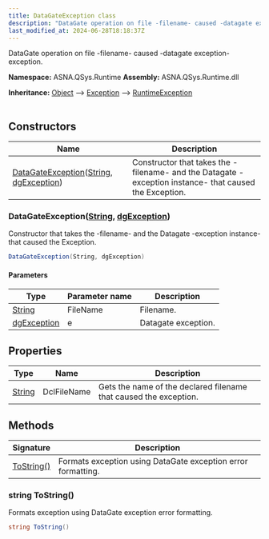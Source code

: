 ```yaml
---
title: DataGateException class
description: "DataGate operation on file -filename- caused -datagate exception- exception. "
last_modified_at: 2024-06-28T18:18:37Z
---
```


DataGate operation on file -filename- caused -datagate exception- exception.

**Namespace:** ASNA.QSys.Runtime
**Assembly:** ASNA.QSys.Runtime.dll

**Inheritance:** [Object](https://docs.microsoft.com/en-us/dotnet/api/system.object) --> [Exception](https://docs.microsoft.com/en-us/dotnet/api/system.exception) --> [RuntimeException](/reference/runtime/qsys-runtime/runtime-exception.html)
<br>
<br>

## Constructors

| Name | Description |
| --- | --- |
| [DataGateException](#datagateexceptionstring-dgexception)([String](https://docs.microsoft.com/en-us/dotnet/api/system.string), [dgException](/reference/datagate/datagate-common/dg-exception.html)) | Constructor that takes the -filename- and the Datagate -exception instance- that caused the Exception.

### DataGateException([String](https://docs.microsoft.com/en-us/dotnet/api/system.string), [dgException](/reference/datagate/datagate-common/dg-exception.html))

Constructor that takes the -filename- and the Datagate -exception instance- that caused the Exception.

```cs
DataGateException(String, dgException)
```

#### Parameters

| Type | Parameter name | Description
| --- | --- | ---
| [String](https://docs.microsoft.com/en-us/dotnet/api/system.string) | FileName | Filename.
| [dgException](/reference/datagate/datagate-common/dg-exception.html) | e | Datagate exception.

## Properties

| Type | Name | Description
| --- | --- | --- 
| [String](https://learn.microsoft.com/en-us/dotnet/api/system.string?view=net-8.0) | DclFileName | Gets the name of the declared filename that caused the exception. |

## Methods

| Signature | Description |
| --- | --- |
| [ToString()](#string-tostring) | Formats exception using DataGate exception error formatting.

### string ToString()

Formats exception using DataGate exception error formatting.

```cs
string ToString()
```
